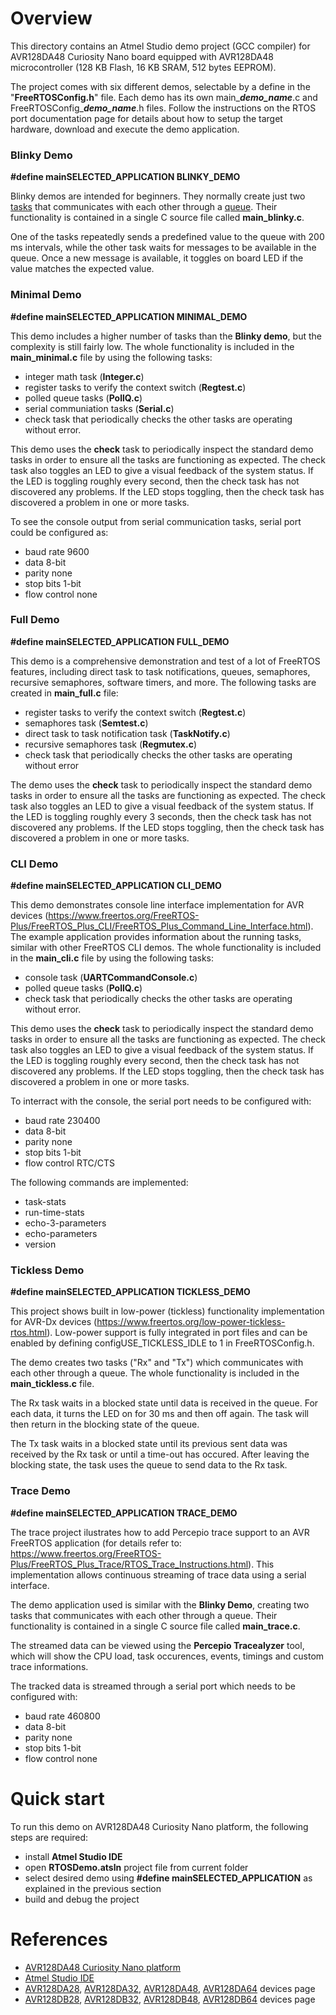 
# Overview

This directory contains an Atmel Studio demo project (GCC compiler) for AVR128DA48 Curiosity Nano board equipped with AVR128DA48 microcontroller (128 KB Flash, 16 KB SRAM, 512 bytes EEPROM).  

The project comes with six different demos, selectable by a define in the "**FreeRTOSConfig.h**" file. Each demo has its own main_***demo_name***.c and FreeRTOSConfig_***demo_name***.h files. Follow the instructions on the RTOS port documentation page for details about how to setup the target hardware, download and execute the demo application.

### Blinky Demo

**#define       mainSELECTED_APPLICATION	  BLINKY_DEMO**

Blinky demos are intended for beginners. They normally create just two [tasks](https://www.freertos.org/a00015.html) that communicates with each other through a [queue](https://www.freertos.org/Embedded-RTOS-Queues.html). Their functionality is contained in a single C source file called **main_blinky.c**.

One of the tasks repeatedly sends a predefined value to the queue with 200 ms intervals, while the other task waits for messages to be available in the queue. Once a new message is available, it toggles on board LED if the value matches the expected value.

### Minimal Demo

**#define       mainSELECTED_APPLICATION	  MINIMAL_DEMO**

This demo includes a higher number of tasks than the **Blinky demo**, but the complexity is still fairly low. The whole functionality is included in the **main_minimal.c** file by using the following tasks:

 - integer math task (**Integer.c**)
 - register tasks to verify the context switch (**Regtest.c**)
 - polled queue tasks (**PollQ.c**)
 - serial communiation tasks (**Serial.c**)
 - check task that periodically checks the other tasks are operating without error.

This demo uses the **check** task to periodically inspect the standard demo tasks in order to ensure all the tasks are functioning as expected. The check task also toggles an LED to give a visual feedback of the system status. If the LED is toggling roughly every second, then the check task has not discovered any problems. If the LED stops toggling, then the check task has discovered a problem in one or more tasks.

To see the console output from serial communication tasks, serial port could be configured as: 
 - baud rate 9600
 - data 8-bit
 - parity none
 - stop bits 1-bit
 - flow control none

### Full Demo

**#define       mainSELECTED_APPLICATION	  FULL_DEMO**

This demo is a comprehensive demonstration and test of a lot of FreeRTOS features, including direct task to task notifications, queues, semaphores, recursive semaphores, software timers, and more. The following tasks are created in **main_full.c** file:

 - register tasks to verify the context switch (**Regtest.c**)
 - semaphores task (**Semtest.c**)
 - direct task to task notification task (**TaskNotify.c**)
 - recursive semaphores task (**Regmutex.c**)
 - check task that periodically checks the other tasks are operating without error

The demo uses the **check** task to periodically inspect the standard demo tasks in order to ensure all the tasks are functioning as expected. The check task also toggles an LED to give a visual feedback of the system status. If the LED is toggling roughly every 3 seconds, then the check task has not discovered any problems. If the LED stops toggling, then the check task has discovered a problem in one or more tasks.

### CLI Demo

**#define       mainSELECTED_APPLICATION	  CLI_DEMO**

This demo demonstrates console line interface implementation for AVR devices (https://www.freertos.org/FreeRTOS-Plus/FreeRTOS_Plus_CLI/FreeRTOS_Plus_Command_Line_Interface.html).
The example application provides information about the running tasks, similar with other FreeRTOS CLI demos. The whole functionality is included in the **main_cli.c** file by using the following tasks:

 - console task (**UARTCommandConsole.c**)
 - polled queue tasks (**PollQ.c**)
 - check task that periodically checks the other tasks are operating without error.

This demo uses the **check** task to periodically inspect the standard demo tasks in order to ensure all the tasks are functioning as expected. The check task also toggles an LED to give a visual feedback of the system status. If the LED is toggling roughly every second, then the check task has not discovered any problems. If the LED stops toggling, then the check task has discovered a problem in one or more tasks.

To interract with the console, the serial port needs to be configured with: 
 - baud rate 230400
 - data 8-bit
 - parity none
 - stop bits 1-bit
 - flow control RTC/CTS

The following commands are implemented:
- task-stats
- run-time-stats
- echo-3-parameters <param1> <param2> <param3>
- echo-parameters <param>
- version

### Tickless Demo

**#define       mainSELECTED_APPLICATION	  TICKLESS_DEMO**

This project shows built in low-power (tickless) functionality implementation for AVR-Dx devices (https://www.freertos.org/low-power-tickless-rtos.html). Low-power support is fully integrated in port files and can be enabled by defining configUSE_TICKLESS_IDLE to 1 in FreeRTOSConfig.h.

The demo creates two tasks ("Rx" and "Tx") which communicates with each other through a queue. The whole functionality is included in the **main_tickless.c** file.

The Rx task waits in a blocked state until data is received in the queue. For each data, it turns the LED on for 30 ms and then off again. The task will then return in the blocking state of the queue.

The Tx task waits in a blocked state until its previous sent data was received by the Rx task or until a time-out has occured. After leaving the blocking state, the task uses the queue to send data to the Rx task.

### Trace Demo

**#define       mainSELECTED_APPLICATION	  TRACE_DEMO**

The trace project ilustrates how to add Percepio trace support to an AVR FreeRTOS application (for details refer to: https://www.freertos.org/FreeRTOS-Plus/FreeRTOS_Plus_Trace/RTOS_Trace_Instructions.html). This implementation allows continuous streaming of trace data using a serial interface.

The demo application used is similar with the **Blinky Demo**, creating two tasks that communicates with each other through a queue. Their functionality is contained in a single C source file called **main_trace.c**.

The streamed data can be viewed using the **Percepio Tracealyzer** tool, which will show the CPU load, task occurences, events, timings and custom trace informations.

The tracked data is streamed through a serial port which needs to be configured with: 
 - baud rate 460800
 - data 8-bit
 - parity none
 - stop bits 1-bit
 - flow control none

# Quick start

To run this demo on AVR128DA48 Curiosity Nano platform, the following steps are required:
 - install **Atmel Studio IDE**
 - open **RTOSDemo.atsln** project file from current folder
 - select desired demo using **#define       mainSELECTED_APPLICATION** as explained in the previous section
 - build and debug the project


# References
  - [AVR128DA48 Curiosity Nano platform](https://www.microchip.com/DevelopmentTools/ProductDetails/PartNO/DM164151)
  - [Atmel Studio IDE](http://studio.download.atmel.com/7.0.2389/as-installer-7.0.2389-web.exe)
  - [AVR128DA28](https://www.microchip.com/wwwproducts/en/AVR128DA28), [AVR128DA32](https://www.microchip.com/wwwproducts/en/AVR128DA32), [AVR128DA48](https://www.microchip.com/wwwproducts/en/AVR128DA48), [AVR128DA64](https://www.microchip.com/wwwproducts/en/AVR128DA64) devices page
  - [AVR128DB28](https://www.microchip.com/wwwproducts/en/AVR128DB28), [AVR128DB32](https://www.microchip.com/wwwproducts/en/AVR128DB32), [AVR128DB48](https://www.microchip.com/wwwproducts/en/AVR128DB48), [AVR128DB64](https://www.microchip.com/wwwproducts/en/AVR128DB64) devices page

